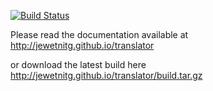 [![Build Status](https://travis-ci.org/jewetnitg/translator.svg?branch=master)](https://travis-ci.org/jewetnitg/translator)

Please read the documentation available at http://jewetnitg.github.io/translator

or download the latest build here http://jewetnitg.github.io/translator/build.tar.gz